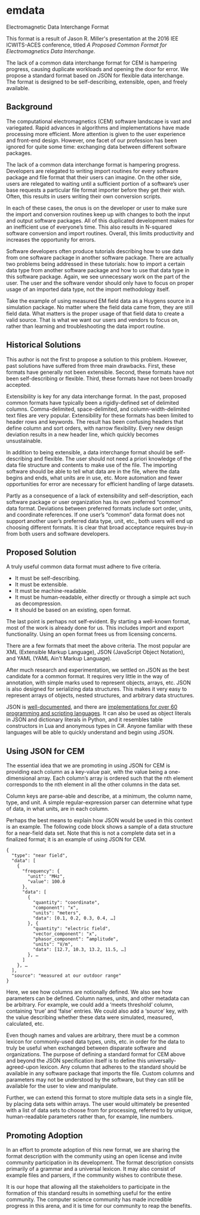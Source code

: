 # emdata
Electromagnetic Data Interchange Format

This format is a result of Jason R. Miller's presentation at the 2016 IEE ICWITS-ACES conference, titled *A Proposed Common Format for Electromagnetics Data Interchange*.

The lack of a common data interchange format for CEM is hampering progress, causing duplicate workloads and opening the door for error. We propose a standard format based on JSON for flexible data interchange. The format is designed to be self-describing, extensible, open, and freely available.

## Background
The computational electromagnetics (CEM) software landscape is vast and variegated. Rapid advances in algorithms and implementations have made processing more efficient. More attention is given to the user experience and front-end design. However, one facet of our profession has been ignored for quite some time: exchanging data between different software packages.

The lack of a common data interchange format is hampering progress. Developers are relegated to writing import routines for every software package and file format that their users can imagine. On the other side, users are relegated to waiting until a sufficient portion of a software’s user base requests a particular file format importer before they get their wish. Often, this results in users writing their own conversion scripts.

In each of these cases, the onus is on the developer or user to make sure the import and conversion routines keep up with changes to both the input and output software packages. All of this duplicated development makes for an inefficient use of everyone’s time. This also results in N-squared software conversion and import routines. Overall, this limits productivity and increases the opportunity for errors.

Software developers often produce tutorials describing how to use data from one software package in another software package. There are actually two problems being addressed in these tutorials: how to import a certain data type from another software package and how to use that data type in this software package. Again, we see unnecessary work on the part of the user. The user and the software vendor should only have to focus on proper usage of an imported data type, not the import methodology itself.

Take the example of using measured EM field data as a Huygens source in a simulation package. No matter where the field data came from, they are still field data. What matters is the proper usage of that field data to create a valid source. That is what we want our users and vendors to focus on, rather than learning and troubleshooting the data import routine.

## Historical Solutions

This author is not the first to propose a solution to this problem. However, past solutions have suffered from three main drawbacks. First, these formats have generally not been extensible. Second, these formats have not been self-describing or flexible. Third, these formats have not been broadly accepted.

Extensibility is key for any data interchange format. In the past, proposed common formats have typically been a rigidly-defined set of delimited columns. Comma-delimited, space-delimited, and column-width-delimited text files are very popular. Extensibility for these formats has been limited to header rows and keywords. The result has been confusing headers that define column and sort orders, with narrow flexibility. Every new design deviation results in a new header line, which quickly becomes unsustainable.

In addition to being extensible, a data interchange format should be self-describing and flexible. The user should not need a priori knowledge of the data file structure and contents to make use of the file. The importing software should be able to tell what data are in the file, where the data begins and ends, what units are in use, etc. More automation and fewer opportunities for error are necessary for efficient handling of large datasets.

Partly as a consequence of a lack of extensibility and self-description, each software package or user organization has its own preferred “common” data format. Deviations between preferred formats include sort order, units, and coordinate references. If one user’s “common” data format does not support another user’s preferred data type, unit, etc., both users will end up choosing different formats. It is clear that broad acceptance requires buy-in from both users and software developers.

## Proposed Solution

A truly useful common data format must adhere to five criteria.
*	It must be self-describing.
*	It must be extensible.
*	It must be machine-readable.
*	It must be human-readable, either directly or through a simple act such as decompression.
*	It should be based on an existing, open format.

The last point is perhaps not self-evident. By starting a well-known format, most of the work is already done for us. This includes import and export functionality. Using an open format frees us from licensing concerns.

There are a few formats that meet the above criteria. The most popular are XML (Extensible Markup Language), JSON (JavaScript Object Notation), and YAML (YAML Ain't Markup Language).

After much research and experimentation, we settled on JSON as the best candidate for a common format. It requires very little in the way of annotation, with simple marks used to represent objects, arrays, etc. JSON is also designed for serializing data structures. This makes it very easy to represent arrays of objects, nested structures, and arbitrary data structures.

JSON is [well-documented][1], and there are [implementations for over 60 programming and scripting languages][2]. It can also be used as object literals in JSON and dictionary literals in Python, and it resembles table constructors in Lua and anonymous types in C#. Anyone familiar with these languages will be able to quickly understand and begin using JSON.

## Using JSON for CEM

The essential idea that we are promoting in using JSON for CEM is providing each column as a key-value pair, with the value being a one-dimensional array. Each column’s array is ordered such that the nth element corresponds to the nth element in all the other columns in the data set.

Column keys are parse-able and describe, at a minimum, the column name, type, and unit. A simple regular-expression parser can determine what type of data, in what units, are in each column.

Perhaps the best means to explain how JSON would be used in this context is an example. The following code block shows a sample of a data structure for a near-field data set. Note that this is not a complete data set in a finalized format; it is an example of using JSON for CEM.

```
{
  "type": "near field",
  "data": [
    {
      "frequency": {
        "unit": "MHz",
        "value": 100.0
      },
      "data": [
        {
          "quantity": "coordinate",
          "component": "x",
          "units": "meters",
          "data": [0.1, 0.2, 0.3, 0.4, …]
        }, {
          "quantity": "electric field",
          "vector_component": "x",
          "phasor_component": “amplitude",
          "units": "V/m",
          "data": [12.7, 10.3, 13.2, 11.5, …]
        }, …
      ]
    }, …
  ],
  "source": "measured at our outdoor range"
}
```

Here, we see how columns are notionally defined. We also see how parameters can be defined. Column names, units, and other metadata can be arbitrary. For example, we could add a ‘meets threshold’ column, containing ‘true’ and ‘false’ entries. We could also add a ‘source’ key, with the value describing whether these data were simulated, measured, calculated, etc.

Even though names and values are arbitrary, there must be a common lexicon for commonly-used data types, units, etc. in order for the data to truly be useful when exchanged between disparate software and organizations. The purpose of defining a standard format for CEM above and beyond the JSON specification itself is to define this universally-agreed-upon lexicon. Any column that adheres to the standard should be available in any software package that imports the file. Custom columns and parameters may not be understood by the software, but they can still be available for the user to view and manipulate.

Further, we can extend this format to store multiple data sets in a single file, by placing data sets within arrays. The user would ultimately be presented with a list of data sets to choose from for processing, referred to by unique, human-readable parameters rather than, for example, line numbers.

## Promoting Adoption

In an effort to promote adoption of this new format, we are sharing the format description with the community using an open license and invite community participation in its development. The format description consists primarily of a grammar and a universal lexicon. It may also consist of example files and parsers, if the community wishes to contribute these.

It is our hope that allowing all the stakeholders to participate in the formation of this standard results in something useful for the entire community. The computer science community has made incredible progress in this arena, and it is time for our community to reap the benefits.

[1]:http://www.ecma-international.org/publications/files/ECMA-ST/ECMA-404.pdf
[2]:http://www.json.org/
